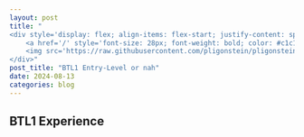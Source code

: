 ```yaml
---
layout: post
title: "
<div style='display: flex; align-items: flex-start; justify-content: space-between; margin-top: -10px;'>
    <a href='/' style='font-size: 28px; font-weight: bold; color: #c1c1c1; text-decoration: none;'>Home</a>
    <img src='https://raw.githubusercontent.com/pligonstein/pligonstein.github.io/main/images/logo.gif' alt='Logo' style='height: 48px; width: 48px; border-radius: 50%; object-fit: cover;'>
</div>"
post_title: "BTL1 Entry-Level or nah"
date: 2024-08-13
categories: blog
---
```


## BTL1 Experience
